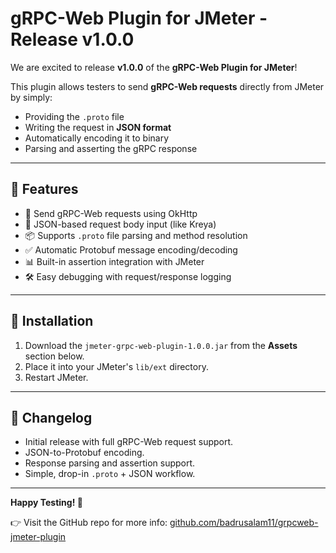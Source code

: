 # gRPC-Web Plugin for JMeter - Release v1.0.0

We are excited to release **v1.0.0** of the **gRPC-Web Plugin for JMeter**!

This plugin allows testers to send **gRPC-Web requests** directly from JMeter by simply:
- Providing the `.proto` file
- Writing the request in **JSON format**
- Automatically encoding it to binary
- Parsing and asserting the gRPC response

---

## 🚀 Features

- 🧪 Send gRPC-Web requests using OkHttp
- 📄 JSON-based request body input (like Kreya)
- 📦 Supports `.proto` file parsing and method resolution
- ✅ Automatic Protobuf message encoding/decoding
- 📊 Built-in assertion integration with JMeter
- 🛠️ Easy debugging with request/response logging

---

## 📂 Installation

1. Download the `jmeter-grpc-web-plugin-1.0.0.jar` from the **Assets** section below.
2. Place it into your JMeter's `lib/ext` directory.
3. Restart JMeter.

---

## 📝 Changelog

- Initial release with full gRPC-Web request support.
- JSON-to-Protobuf encoding.
- Response parsing and assertion support.
- Simple, drop-in `.proto` + JSON workflow.

---

**Happy Testing! 🚀**

👉 Visit the GitHub repo for more info: [github.com/badrusalam11/grpcweb-jmeter-plugin](https://github.com/badrusalam11/grpcweb-jmeter-plugin)
